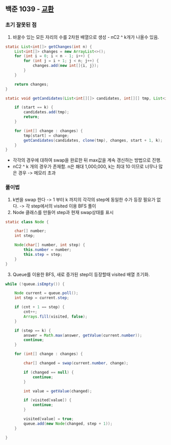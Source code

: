 ## 백준 1039 - [교환](https://www.acmicpc.net/problem/1039)

### 초기 잘못된 점

1. 바꿀수 있는 모든 자리의 수를 2차원 배열으로 생성 - nC2 ^ k개가 나올수 있음.

```JAVA
static List<int[]> getChanges(int n) {
    List<int[]> changes = new ArrayList<>();
    for (int i = 0; i < n - 1; i++) {
        for (int j = i + 1; j < n; j++) {
            changes.add(new int[]{i, j});
        }
    }

    return changes;
}

static void getCandidates(List<int[][]> candidates, int[][] tmp, List<int[]> changes, int start, int k) {

    if (start == k) {
        candidates.add(tmp);
        return;
    }

    for (int[] change : changes) {
        tmp[start] = change;
        getCandidates(candidates, clone(tmp), changes, start + 1, k);
    }
}
```
- 각각의 경우에 대하여 swap을 완료한 뒤 max값을 계속 갱신하는 방법으로 진행.
- nC2 ^ k 개의 경우가 존재함. n은 쵀대 1,000,000, k는 최대 10 이므로 너무나 많은 경우 -> 메모리 초과

### 풀이법

1. k번을 swap 한다 -> 1 부터 k 까지의 각각의 step에 동일한 수가 등장 필요가 없다. -> 각 step에서의 visited 이용 BFS 풀이
2. Node 클래스를 만들어 step과 현재 swap상태를 표시

```JAVA
static class Node {

    char[] number;
    int step;

    Node(char[] number, int step) {
        this.number = number;
        this.step = step;
    }
}
```

3. Queue를 이용한 BFS, 새로 증가된 step이 등장할때 visited 배열 초기화.
~~~JAVA
while (!queue.isEmpty()) {

    Node current = queue.poll();
    int step = current.step;

    if (cnt + 1 == step) {
        cnt++;
        Arrays.fill(visited, false);
    }

    if (step == k) {
        answer = Math.max(answer, getValue(current.number));
        continue;
    }

    for (int[] change : changes) {

        char[] changed = swap(current.number, change);

        if (changed == null) {
            continue;
        }

        int value = getValue(changed);

        if (visited[value]) {
            continue;
        }

        visited[value] = true;
        queue.add(new Node(changed, step + 1));
    }

}
~~~